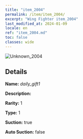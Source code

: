 ```yaml
---
title: "item_2004"
permalink: /item/item_2004/
excerpt: "Wing Fighter item_2004"
last_modified_at: 2024-01-09
locale: en
ref: "item_2004.md"
toc: false
classes: wide
---
```



 ![Unknown_2004](/images/item/daily_gift1_p.png)



## Details

 **Name:** *daily_gift1* 

 **Description:** 

 **Rarity:** 1 

 **Type:** 1 

 **Suction:** true 

 **Auto Suction:** false 


